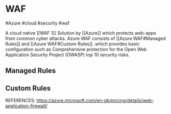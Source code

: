 # WAF
#Azure #cloud #security #waf 

A cloud native [[WAF 1]] Solution by [[Azure]] which protects web-apps from common cyber attacks. 
Azure WAF consists of [[Azure WAF#Managed Rules]] and [[Azure WAF#Custom Rules]] .which provides basic configuration such as Comprehensive protection for the Open Web Application Security Project (OWASP) top 10 security risks. 


## Managed Rules


## Custom Rules




REFERENCES:
https://azure.microsoft.com/en-gb/pricing/details/web-application-firewall/